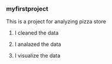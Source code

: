 ### myfirstproject
This is a project for analyzing pizza store

1. I cleaned the data
   
3. I analazed the data
4. I visualize the data
